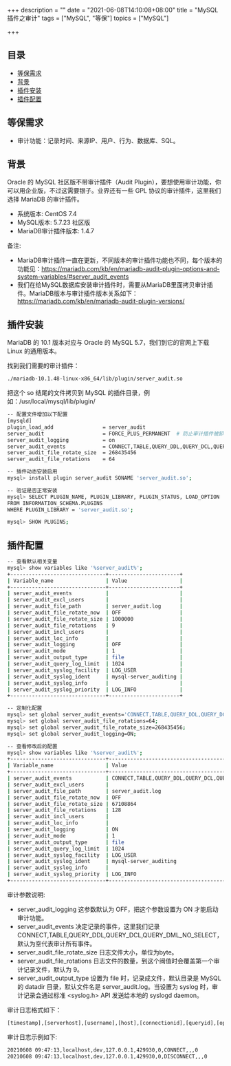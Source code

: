+++
description = ""
date = "2021-06-08T14:10:08+08:00"
title = "MySQL插件之审计"
tags = ["MySQL", "等保"]
topics = ["MySQL"]

+++

## 目录

- [等保需求](#等保需求)
- [背景](#背景)
- [插件安装](#插件安装)
- [插件配置](#插件配置)


## 等保需求

- 审计功能：记录时间、来源IP、用户、行为、数据库、SQL。

## 背景

Oracle 的 MySQL 社区版不带审计插件（Audit Plugin），要想使用审计功能，你可以用企业版，不过这需要银子。业界还有一些 GPL 协议的审计插件，这里我们选择 MariaDB 的审计插件。

- 系统版本: CentOS 7.4
- MySQL版本: 5.7.23 社区版
- MariaDB审计插件版本: 1.4.7

备注:
- MariaDB审计插件一直在更新，不同版本的审计插件功能也不同，每个版本的功能见：https://mariadb.com/kb/en/mariadb-audit-plugin-options-and-system-variables/#server_audit_events
- 我们在给MySQL数据库安装审计插件时，需要从MariaDB里面拷贝审计插件。MariaDB版本与审计插件版本关系如下：https://mariadb.com/kb/en/mariadb-audit-plugin-versions/

## 插件安装

MariaDB 的 10.1 版本对应与 Oracle 的 MySQL 5.7，我们到它的官网上下载 Linux 的通用版本。

找到我们需要的审计插件：

```sh
./mariadb-10.1.48-linux-x86_64/lib/plugin/server_audit.so
```

把这个 so 结尾的文件拷贝到 MySQL 的插件目录，例如：/usr/local/mysql/lib/plugin/ 

```sh
-- 配置文件增加以下配置
[mysqld]
plugin_load_add                = server_audit
server_audit                   = FORCE_PLUS_PERMANENT  # 防止审计插件被卸载
server_audit_logging           = on
server_audit_events            = CONNECT,TABLE,QUERY_DDL,QUERY_DCL,QUERY_DML_NO_SELECT
server_audit_file_rotate_size  = 268435456
server_audit_file_rotations    = 64

-- 插件动态安装启用
mysql> install plugin server_audit SONAME 'server_audit.so';

-- 验证是否正常安装
mysql> SELECT PLUGIN_NAME, PLUGIN_LIBRARY, PLUGIN_STATUS, LOAD_OPTION 
FROM INFORMATION_SCHEMA.PLUGINS 
WHERE PLUGIN_LIBRARY = 'server_audit.so';

mysql> SHOW PLUGINS;
```

## 插件配置

```sh
-- 查看默认相关变量
mysql> show variables like '%server_audit%';
+-------------------------------+-----------------------+
| Variable_name                 | Value                 |
+-------------------------------+-----------------------+
| server_audit_events           |                       |
| server_audit_excl_users       |                       |
| server_audit_file_path        | server_audit.log      |
| server_audit_file_rotate_now  | OFF                   |
| server_audit_file_rotate_size | 1000000               |
| server_audit_file_rotations   | 9                     |
| server_audit_incl_users       |                       |
| server_audit_loc_info         |                       |
| server_audit_logging          | OFF                   |
| server_audit_mode             | 1                     |
| server_audit_output_type      | file                  |
| server_audit_query_log_limit  | 1024                  |
| server_audit_syslog_facility  | LOG_USER              |
| server_audit_syslog_ident     | mysql-server_auditing |
| server_audit_syslog_info      |                       |
| server_audit_syslog_priority  | LOG_INFO              |
+-------------------------------+-----------------------+

-- 定制化配置
mysql> set global server_audit_events='CONNECT,TABLE,QUERY_DDL,QUERY_DCL,QUERY_DML_NO_SELECT';
mysql> set global server_audit_file_rotations=64;
mysql> set global server_audit_file_rotate_size=268435456;
mysql> set global server_audit_logging=ON;

-- 查看修改后的配置
mysql> show variables like '%server_audit%';
+-------------------------------+-------------------------------------------------------+
| Variable_name                 | Value                                                 |
+-------------------------------+-------------------------------------------------------+
| server_audit_events           | CONNECT,TABLE,QUERY_DDL,QUERY_DCL,QUERY_DML_NO_SELECT |
| server_audit_excl_users       |                                                       |
| server_audit_file_path        | server_audit.log                                      |
| server_audit_file_rotate_now  | OFF                                                   |
| server_audit_file_rotate_size | 67108864                                              |
| server_audit_file_rotations   | 128                                                   |
| server_audit_incl_users       |                                                       |
| server_audit_loc_info         |                                                       |
| server_audit_logging          | ON                                                    |
| server_audit_mode             | 1                                                     |
| server_audit_output_type      | file                                                  |
| server_audit_query_log_limit  | 1024                                                  |
| server_audit_syslog_facility  | LOG_USER                                              |
| server_audit_syslog_ident     | mysql-server_auditing                                 |
| server_audit_syslog_info      |                                                       |
| server_audit_syslog_priority  | LOG_INFO                                              |
+-------------------------------+-------------------------------------------------------+
```

审计参数说明:
- server_audit_logging 这参数默认为 OFF，把这个参数设置为 ON 才能启动审计功能。
- server_audit_events 决定记录的事件，这里我们记录 CONNECT,TABLE,QUERY_DDL,QUERY_DCL,QUERY_DML_NO_SELECT，默认为空代表审计所有事件。
- server_audit_file_rotate_size 日志文件大小，单位为byte。
- server_audit_file_rotations 日志文件的数量，到这个阀值时会覆盖第一个审计记录文件，默认为 9。
- server_audit_output_type 设置为 file 时，记录成文件，默认目录是 MySQL 的 datadir 目录，默认文件名是 server_audit.log。当设置为 syslog 时，审计记录会通过标准 <syslog.h> API 发送给本地的 syslogd daemon。

审计日志格式如下：

```sh
[timestamp],[serverhost],[username],[host],[connectionid],[queryid],[operation],[database],[object],[retcode]
```

审计日志示例如下:

```sh
20210608 09:47:13,localhost,dev,127.0.0.1,429930,0,CONNECT,,,0
20210608 09:47:13,localhost,dev,127.0.0.1,429930,0,DISCONNECT,,,0
```
